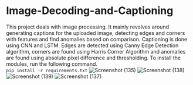 # Image-Decoding-and-Captioning
This project deals with image processing. It mainly revolves around generating captions for the uploaded image, detecting edges and corners with features and find anomalies based on comparison. Captioning is done using CNN and LSTM. Edges are detected using Canny Edge Detection algorithm, corners are found using Harris Corner Algorithm and anomalies are found using absolute pixel difference and thresholding.
To install the modules, run the following command.<br>
```pip install -r requirements.txt```
![Screenshot (135)](https://github.com/jeyprabu/Image-Decoding-and-Captioning/assets/135853635/24846130-a0e8-4b2d-9d40-13bd02dc61d4)
![Screenshot (138)](https://github.com/jeyprabu/Image-Decoding-and-Captioning/assets/135853635/3a2da3b7-ce7d-4829-adc7-47f593c8d53d)
![Screenshot (139)](https://github.com/jeyprabu/Image-Decoding-and-Captioning/assets/135853635/03d812fa-5169-4853-b610-310b7657b6f0)
![Screenshot (137)](https://github.com/jeyprabu/Image-Decoding-and-Captioning/assets/135853635/ce3f23e6-e181-4253-a0de-d2d436b57413)
